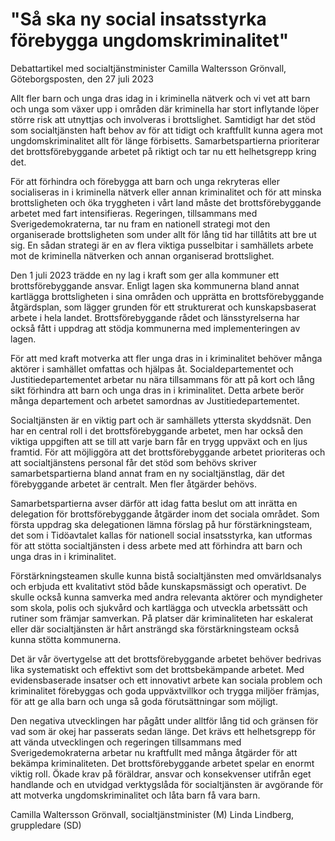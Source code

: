 # "Så ska ny social insatsstyrka förebygga ungdomskriminalitet"

Debattartikel med socialtjänstminister Camilla Waltersson Grönvall, Göteborgsposten, den 27 juli 2023


Allt fler barn och unga dras idag in i kriminella nätverk och vi vet att barn och unga som växer upp i områden där kriminella har stort inflytande löper större risk att utnyttjas och involveras i brottslighet. Samtidigt har det stöd som socialtjänsten haft behov av för att tidigt och kraftfullt kunna agera mot ungdomskriminalitet allt för länge förbisetts. Samarbetspartierna prioriterar det brottsförebyggande arbetet på riktigt och tar nu ett helhetsgrepp kring det.

För att förhindra och förebygga att barn och unga rekryteras eller socialiseras in i kriminella nätverk eller annan kriminalitet och för att minska brottsligheten och öka tryggheten i vårt land måste det brottsförebyggande arbetet med fart intensifieras. Regeringen, tillsammans med Sverigedemokraterna, tar nu fram en nationell strategi mot den organiserade brottsligheten som under allt för lång tid har tillåtits att bre ut sig. En sådan strategi är en av flera viktiga pusselbitar i samhällets arbete mot de kriminella nätverken och annan organiserad brottslighet.

Den 1 juli 2023 trädde en ny lag i kraft som ger alla kommuner ett brottsförebyggande ansvar. Enligt lagen ska kommunerna bland annat kartlägga brottsligheten i sina områden och upprätta en brottsförebyggande åtgärdsplan, som lägger grunden för ett strukturerat och kunskapsbaserat arbete i hela landet. Brottsförebyggande rådet och länsstyrelserna har också fått i uppdrag att stödja kommunerna med implementeringen av lagen.

För att med kraft motverka att fler unga dras in i kriminalitet behöver många aktörer i samhället omfattas och hjälpas åt. Socialdepartementet och Justitiedepartementet arbetar nu nära tillsammans för att på kort och lång sikt förhindra att barn och unga dras in i kriminalitet. Detta arbete berör många departement och arbetet samordnas av Justitiedepartementet.

Socialtjänsten är en viktig part och är samhällets yttersta skyddsnät. Den har en central roll i det brottsförebyggande arbetet, men har också den viktiga uppgiften att se till att varje barn får en trygg uppväxt och en ljus framtid. För att möjliggöra att det brottsförebyggande arbetet prioriteras och att socialtjänstens personal får det stöd som behövs skriver samarbetspartierna bland annat fram en ny socialtjänstlag, där det förebyggande arbetet är centralt. Men fler åtgärder behövs.

Samarbetspartierna avser därför att idag fatta beslut om att inrätta en delegation för brottsförebyggande åtgärder inom det sociala området. Som första uppdrag ska delegationen lämna förslag på hur förstärkningsteam, det som i Tidöavtalet kallas för nationell social insatsstyrka, kan utformas för att stötta socialtjänsten i dess arbete med att förhindra att barn och unga dras in i kriminalitet.

Förstärkningsteamen skulle kunna bistå socialtjänsten med omvärldsanalys och erbjuda ett kvalitativt stöd både kunskapsmässigt och operativt. De skulle också kunna samverka med andra relevanta aktörer och myndigheter som skola, polis och sjukvård och kartlägga och utveckla arbetssätt och rutiner som främjar samverkan. På platser där kriminaliteten har eskalerat eller där socialtjänsten är hårt ansträngd ska förstärkningsteam också kunna stötta kommunerna.

Det är vår övertygelse att det brottsförebyggande arbetet behöver bedrivas lika systematiskt och effektivt som det brottsbekämpande arbetet. Med evidensbaserade insatser och ett innovativt arbete kan sociala problem och kriminalitet förebyggas och goda uppväxtvillkor och trygga miljöer främjas, för att ge alla barn och unga så goda förutsättningar som möjligt.

Den negativa utvecklingen har pågått under alltför lång tid och gränsen för vad som är okej har passerats sedan länge. Det krävs ett helhetsgrepp för att vända utvecklingen och regeringen tillsammans med Sverigedemokraterna arbetar nu kraftfullt med många åtgärder för att bekämpa kriminaliteten. Det brottsförebyggande arbetet spelar en enormt viktig roll. Ökade krav på föräldrar, ansvar och konsekvenser utifrån eget handlande och en utvidgad verktygslåda för socialtjänsten är avgörande för att motverka ungdomskriminalitet och låta barn få vara barn.

Camilla Waltersson Grönvall, socialtjänstminister (M)
Linda Lindberg, gruppledare (SD)
